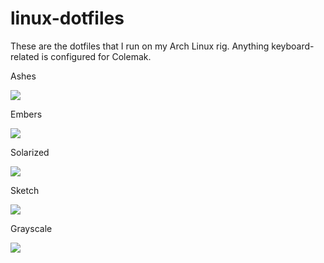 # linux-dotfiles
These are the dotfiles that I run on my Arch Linux rig. Anything keyboard-related is configured for Colemak.

Ashes

![][ashes]

Embers

![][embers]

Solarized

![][solarized]

Sketch

![][sketch]

Grayscale

![][grayscale]

[ashes]: http://i.imgur.com/kuPt94Y.png
[embers]: http://imgur.com/51zXl5J.png
[solarized]: http://i.imgur.com/blun1fr.png
[grayscale]: https://i.imgur.com/jYaXF5e.jpg
[sketch]:http://i.imgur.com/F1SOEu5.png
